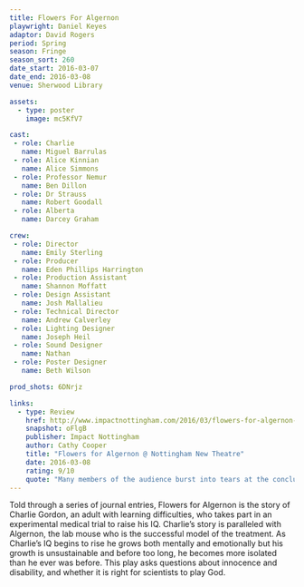 ```yaml
---
title: Flowers For Algernon
playwright: Daniel Keyes
adaptor: David Rogers
period: Spring
season: Fringe
season_sort: 260
date_start: 2016-03-07
date_end: 2016-03-08
venue: Sherwood Library

assets:
  - type: poster
    image: mc5KfV7

cast:
 - role: Charlie
   name: Miguel Barrulas
 - role: Alice Kinnian
   name: Alice Simmons
 - role: Professor Nemur
   name: Ben Dillon
 - role: Dr Strauss
   name: Robert Goodall
 - role: Alberta
   name: Darcey Graham

crew:
 - role: Director
   name: Emily Sterling
 - role: Producer
   name: Eden Phillips Harrington
 - role: Production Assistant
   name: Shannon Moffatt
 - role: Design Assistant
   name: Josh Mallalieu
 - role: Technical Director
   name: Andrew Calverley
 - role: Lighting Designer
   name: Joseph Heil
 - role: Sound Designer
   name: Nathan
 - role: Poster Designer
   name: Beth Wilson

prod_shots: 6DNrjz

links:
  - type: Review
    href: http://www.impactnottingham.com/2016/03/flowers-for-algernon-nottingham-new-theatre/
    snapshot: oFlgB
    publisher: Impact Nottingham
    author: Cathy Cooper
    title: "Flowers for Algernon @ Nottingham New Theatre"
    date: 2016-03-08
    rating: 9/10
    quote: "Many members of the audience burst into tears at the conclusion of the production, and the uproar of applause from a no more than twenty-person audience is testimony to the inspirational nature of the performance. "
---
```


Told through a series of journal entries, Flowers for Algernon is the story of Charlie Gordon, an adult with learning difficulties, who takes part in an experimental medical trial to raise his IQ. Charlie’s story is paralleled with Algernon, the lab mouse who is the successful model of the treatment. As Charlie’s IQ begins to rise he grows both mentally and emotionally but his growth is unsustainable and before too long, he becomes more isolated than he ever was before. This play asks questions about innocence and disability, and whether it is right for scientists to play God.
